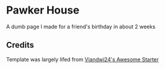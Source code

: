 # Pawker House

A dumb page I made for a friend's birthday in about 2 weeks

## Credits

Template was largely lifed from [Viandwi24's Awesome Starter](https://github.com/viandwi24/nuxt3-awesome-starter)
